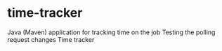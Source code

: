 # time-tracker
Java (Maven) application for tracking time on the job
Testing the polling request changes
Time tracker
